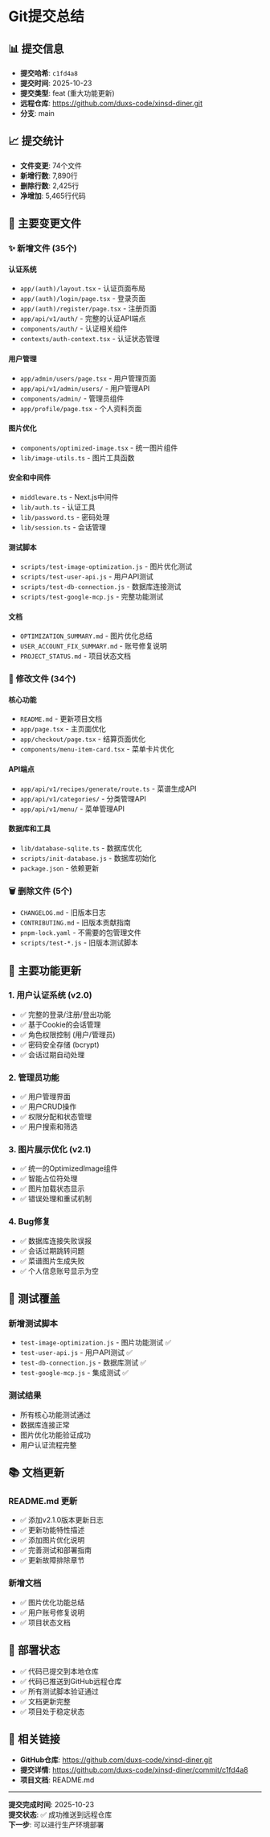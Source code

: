 # Git提交总结

## 📊 提交信息

- **提交哈希**: `c1fd4a8`
- **提交时间**: 2025-10-23
- **提交类型**: feat (重大功能更新)
- **远程仓库**: https://github.com/duxs-code/xinsd-diner.git
- **分支**: main

## 📈 提交统计

- **文件变更**: 74个文件
- **新增行数**: 7,890行
- **删除行数**: 2,425行
- **净增加**: 5,465行代码

## 📁 主要变更文件

### ✨ 新增文件 (35个)

#### 认证系统
- `app/(auth)/layout.tsx` - 认证页面布局
- `app/(auth)/login/page.tsx` - 登录页面
- `app/(auth)/register/page.tsx` - 注册页面
- `app/api/v1/auth/` - 完整的认证API端点
- `components/auth/` - 认证相关组件
- `contexts/auth-context.tsx` - 认证状态管理

#### 用户管理
- `app/admin/users/page.tsx` - 用户管理页面
- `app/api/v1/admin/users/` - 用户管理API
- `components/admin/` - 管理员组件
- `app/profile/page.tsx` - 个人资料页面

#### 图片优化
- `components/optimized-image.tsx` - 统一图片组件
- `lib/image-utils.ts` - 图片工具函数

#### 安全和中间件
- `middleware.ts` - Next.js中间件
- `lib/auth.ts` - 认证工具
- `lib/password.ts` - 密码处理
- `lib/session.ts` - 会话管理

#### 测试脚本
- `scripts/test-image-optimization.js` - 图片优化测试
- `scripts/test-user-api.js` - 用户API测试
- `scripts/test-db-connection.js` - 数据库连接测试
- `scripts/test-google-mcp.js` - 完整功能测试

#### 文档
- `OPTIMIZATION_SUMMARY.md` - 图片优化总结
- `USER_ACCOUNT_FIX_SUMMARY.md` - 账号修复说明
- `PROJECT_STATUS.md` - 项目状态文档

### 🔧 修改文件 (34个)

#### 核心功能
- `README.md` - 更新项目文档
- `app/page.tsx` - 主页面优化
- `app/checkout/page.tsx` - 结算页面优化
- `components/menu-item-card.tsx` - 菜单卡片优化

#### API端点
- `app/api/v1/recipes/generate/route.ts` - 菜谱生成API
- `app/api/v1/categories/` - 分类管理API
- `app/api/v1/menu/` - 菜单管理API

#### 数据库和工具
- `lib/database-sqlite.ts` - 数据库优化
- `scripts/init-database.js` - 数据库初始化
- `package.json` - 依赖更新

### 🗑️ 删除文件 (5个)

- `CHANGELOG.md` - 旧版本日志
- `CONTRIBUTING.md` - 旧版本贡献指南
- `pnpm-lock.yaml` - 不需要的包管理文件
- `scripts/test-*.js` - 旧版本测试脚本

## 🎯 主要功能更新

### 1. 用户认证系统 (v2.0)
- ✅ 完整的登录/注册/登出功能
- ✅ 基于Cookie的会话管理
- ✅ 角色权限控制 (用户/管理员)
- ✅ 密码安全存储 (bcrypt)
- ✅ 会话过期自动处理

### 2. 管理员功能
- ✅ 用户管理界面
- ✅ 用户CRUD操作
- ✅ 权限分配和状态管理
- ✅ 用户搜索和筛选

### 3. 图片展示优化 (v2.1)
- ✅ 统一的OptimizedImage组件
- ✅ 智能占位符处理
- ✅ 图片加载状态显示
- ✅ 错误处理和重试机制

### 4. Bug修复
- ✅ 数据库连接失败误报
- ✅ 会话过期跳转问题
- ✅ 菜谱图片生成失败
- ✅ 个人信息账号显示为空

## 🧪 测试覆盖

### 新增测试脚本
- `test-image-optimization.js` - 图片功能测试 ✅
- `test-user-api.js` - 用户API测试 ✅
- `test-db-connection.js` - 数据库测试 ✅
- `test-google-mcp.js` - 集成测试 ✅

### 测试结果
- 所有核心功能测试通过
- 数据库连接正常
- 图片优化功能验证成功
- 用户认证流程完整

## 📚 文档更新

### README.md 更新
- ✅ 添加v2.1.0版本更新日志
- ✅ 更新功能特性描述
- ✅ 添加图片优化说明
- ✅ 完善测试和部署指南
- ✅ 更新故障排除章节

### 新增文档
- ✅ 图片优化功能总结
- ✅ 用户账号修复说明
- ✅ 项目状态文档

## 🚀 部署状态

- ✅ 代码已提交到本地仓库
- ✅ 代码已推送到GitHub远程仓库
- ✅ 所有测试脚本验证通过
- ✅ 文档更新完整
- ✅ 项目处于稳定状态

## 🔗 相关链接

- **GitHub仓库**: https://github.com/duxs-code/xinsd-diner.git
- **提交详情**: https://github.com/duxs-code/xinsd-diner/commit/c1fd4a8
- **项目文档**: README.md

---

**提交完成时间**: 2025-10-23  
**提交状态**: ✅ 成功推送到远程仓库  
**下一步**: 可以进行生产环境部署